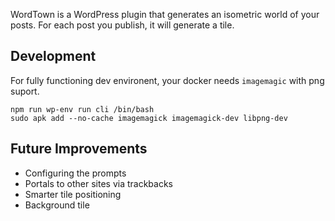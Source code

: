 WordTown is a WordPress plugin that generates an isometric world of your posts.
For each post you publish, it will generate a tile.

## Development

For fully functioning dev environent, your docker needs `imagemagic` with png suport.

```
npm run wp-env run cli /bin/bash
sudo apk add --no-cache imagemagick imagemagick-dev libpng-dev
```

## Future Improvements

- Configuring the prompts
- Portals to other sites via trackbacks
- Smarter tile positioning
- Background tile
